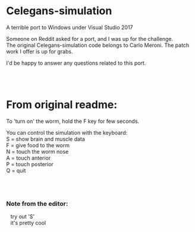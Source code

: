 # Celegans-simulation
A terrible port to Windows under Visual Studio 2017

Someone on Reddit asked for a port, and I was up for the challenge. <br>
The original Celegans-simulation code belongs to Carlo Meroni.
The patch work I offer is up for grabs.

I'd be happy to answer any questions related to this port.

<br><br>
# From original readme:
To 'turn on' the worm, hold the F key for few seconds.

You can control the simulation with the keyboard:
<br> S = show brain and muscle data
<br> F = give food to the worm
<br> N = touch the worm nose
<br> A = touch anterior
<br> P = touch posterior
<br> Q = quit

<br><br>
### Note from the editor:
&nbsp;&nbsp;&nbsp;try out 'S' <br>
&nbsp;&nbsp;&nbsp;it's pretty cool
